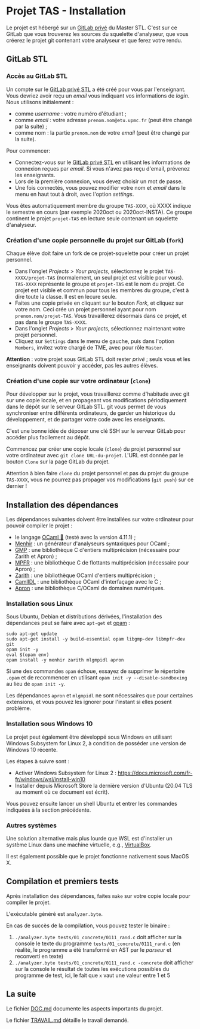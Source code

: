 # Projet TAS - Installation

Le projet est hébergé sur un [GitLab privé](https://stl.algo-prog.info) du Master STL.
C'est sur ce GitLab que vous trouverez les sources du squelette d'analyseur, que vous créerez le projet git contenant votre analyseur et que ferez votre rendu.

## GitLab STL


### Accès au GitLab STL

Un compte sur le [GitLab privé STL](https://stl.algo-prog.info) a été créé pour vous par l'enseignant.
Vous devriez avoir reçu un *email* vous indiquant vos informations de *login*.
Nous utilisons initialement :
* comme *username* : votre numéro d'étudiant ;
* comme *email* : votre adresse `prenom.nom@etu.upmc.fr` (peut être changé par la suite) ;
* comme nom : la partie `prenom.nom` de votre *email* (peut être changé par la suite).

Pour commencer:
* Connectez-vous sur le [GitLab privé STL](https://stl.algo-prog.info) en utilisant les informations de connexion reçues par *email*. Si vous n'avez pas reçu d'email, prévenez les enseignants.
* Lors de la première connexion, vous devez choisir un mot de passe.
* Une fois connectés, vous pouvez modifier votre nom et *email* dans le menu en haut tout à droit, avec l'option *settings*.

Vous êtes automatiquement membre du groupe `TAS-XXXX`, où XXXX indique le semestre en cours (par exemple 2020oct ou 2020oct-INSTA).
Ce groupe continent le projet `projet-TAS` en lecture seule contenant un squelette d'analyseur.


### Création d'une copie personnelle du projet sur GitLab (`fork`)

Chaque élève doit faire un fork de ce projet-squelette pour créer un projet personnel.

* Dans l'onglet *Projects* > *Your projects*, sélectionnez le projet `TAS-XXXX/projet-TAS` (normalement, un seul projet est visible pour vous). `TAS-XXXX` représente le groupe et `projet-TAS` est le nom du projet. Ce projet est visible et commun pour tous les membres du groupe, c'est à dire toute la classe. Il est en lecure seule.
* Faites une copie privée en cliquant sur le bouton *Fork*, et cliquez sur votre nom. Ceci crée un projet personnel ayant pour nom `prenom.nom/projet-TAS`. Vous travaillerez désormais dans ce projet, et pas dans le groupe `TAS-XXXX`.
* Dans l'onglet *Projects* > *Your projects*, sélectionnez maintenant votre projet personnel.
* Cliquez sur `Settings` dans le menu de gauche, puis dans l'option `Members`, invitez votre chargé de TME, avec pour rôle `Master`.

**Attention** : votre projet sous GitLab STL doit rester _privé_ ; seuls vous et les enseignants doivent pouvoir y accéder, pas les autres élèves.



### Création d'une copie sur votre ordinateur (`clone`)

Pour développer sur le projet, vous travaillerez comme d'habitude avec git sur une copie locale, et en propageant vos modifications périodiquement dans le dépôt sur le serveur GitLab STL.
git vous permet de vous synchroniser entre différents ordinateurs, de garder un historique du développement, et de partager votre code avec les enseignants.

C'est une bonne idée de déposer une clé SSH sur le serveur GitLab pour accéder plus facilement au dépôt.

Commencez par créer une copie locale (`clone`) du projet personnel sur votre ordinateur avec `git clone URL-du-projet`.
L'URL est donnée par le bouton `Clone` sur la page GitLab du projet.

Attention à bien faire `clone` du projet personnel et pas du projet du groupe `TAS-XXXX`, vous ne pourrez pas propager vos modifications (`git push`) sur ce dernier !


## Installation des dépendances

Les dépendances suivantes doivent être installées sur votre ordinateur pour pouvoir compiler le projet :
* le langage [OCaml :camel:](https://ocaml.org/index.fr.html) (testé avec la version 4.11.1) ;
* [Menhir](http://gallium.inria.fr/~fpottier/menhir) : un générateur d'analyseurs syntaxiques pour OCaml ;
* [GMP](https://gmplib.org) : une bibliothèque C d'entiers multiprécision (nécessaire pour Zarith et Apron) ;
* [MPFR](http://www.mpfr.org) : une bibliothèque C de flottants multiprécision (nécessaire pour Apron) ;
* [Zarith](http://github.com/ocaml/Zarith/) : une bibliothèque OCaml d'entiers multiprécision ;
* [CamlIDL](http://github.com/xavierleroy/camlidl/) : une bibliothèque OCaml d'interfaçage avec le C ;
* [Apron](https://antoinemine.github.io/Apron/doc/) : une bibliothèque C/OCaml de domaines numériques.


### Installation sous Linux

Sous Ubuntu, Debian et distributions dérivées, l'installation des dépendances peut se faire avec `apt-get` et [opam](https://opam.ocaml.org/) :
```
sudo apt-get update
sudo apt-get install -y build-essential opam libgmp-dev libmpfr-dev git
opam init -y
eval $(opam env)
opam install -y menhir zarith mlgmpidl apron
```
Si une des commandes `opam` échoue, essayez de supprimer le répertoire `.opam` et de recommencer en utilisant `opam init -y --disable-sandboxing` au lieu de `opam init -y`.

Les dépendances `apron` et `mlgmpidl` ne sont nécessaires que pour certaines extensions, et vous pouvez les ignorer pour l'instant si elles posent problème.


### Installation sous Windows 10

Le projet peut également être développé sous Windows en utilisant Windows Subsystem for Linux 2, à condition de posséder une version de Windows 10 récente.

Les étapes à suivre sont :
- Activer Windows Subsystem for Linux 2 : <https://docs.microsoft.com/fr-fr/windows/wsl/install-win10>
- Installer depuis Microsoft Store la dernière version d'Ubuntu (20.04 TLS au moment où ce document est écrit).

Vous pouvez ensuite lancer un shell Ubuntu et entrer les commandes indiquées à la section précédente.


### Autres systèmes

Une solution alternative mais plus lourde que WSL est d'installer un système Linux dans une machine virtuelle, e.g., [VirtualBox](https://www.virtualbox.org/).

Il est également possible que le projet fonctionne nativement sous MacOS X.





## Compilation et premiers tests

Après installation des dépendances, faites `make` sur votre copie locale pour compiler le projet.

L'exécutable généré est `analyzer.byte`.

En cas de succès de la compilation, vous pouvez tester le binaire :
1. `./analyzer.byte tests/01_concrete/0111_rand.c` doit afficher sur la console le texte du programme `tests/01_concrete/0111_rand.c` (en réalité, le programme a été transformé en AST par le *parseur* et reconverti en texte)
2. `./analyzer.byte tests/01_concrete/0111_rand.c -concrete` doit afficher sur la console le résultat de toutes les exécutions possibles du programme de test, ici, le fait que `x` vaut une valeur entre 1 et 5


## La suite

Le fichier [DOC.md](DOC.md) documente les aspects importants du projet.

Le fichier [TRAVAIL.md](TRAVAIL.md) détaille le travail demandé.
